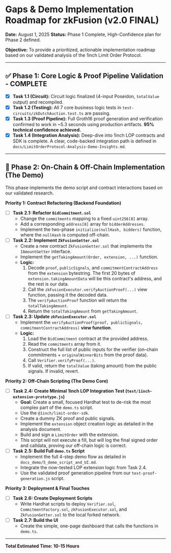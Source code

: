 # Gaps & Demo Implementation Roadmap for zkFusion (v2.0 FINAL)

**Date:** August 1, 2025
**Status:** Phase 1 Complete, High-Confidence plan for Phase 2 defined.

**Objective:** To provide a prioritized, actionable implementation roadmap based on our validated analysis of the 1inch Limit Order Protocol.

---
## ✅ **Phase 1: Core Logic & Proof Pipeline Validation - COMPLETE**

-   [x] **Task 1.1 (Circuit):** Circuit logic finalized (4-input Poseidon, `totalValue` output) and recompiled.
-   [x] **Task 1.2 (Testing):** All 7 core business logic tests in `test-circuits/zkDutchAuction.test.ts` are passing.
-   [x] **Task 1.3 (Proof Pipeline):** Full Groth16 proof generation and verification confirmed to work in ~5.3 seconds using production artifacts. **95% technical confidence achieved.**
-   [x] **Task 1.4 (Integration Analysis):** Deep-dive into 1inch LOP contracts and SDK is complete. A clear, code-backed integration path is defined in `docs/LimitOrderProtocol-Analysis-Demo-Insights.md`.

---

## 🚀 **Phase 2: On-Chain & Off-Chain Implementation (The Demo)**

This phase implements the demo script and contract interactions based on our validated research.

**Priority 1: Contract Refactoring (Backend Foundation)**
*   [ ] **Task 2.1: Refactor `BidCommitment.sol`**
    *   Change the `commitments` mapping to a fixed `uint256[8]` array.
    *   Add a corresponding `address[8]` array for `bidderAddresses`.
    *   Implement the two-phase `initialize(nullHash, bidders)` function, where the `nullHash` is computed off-chain.
*   [ ] **Task 2.2: Implement `ZkFusionGetter.sol`**
    *   Create a new contract `ZkFusionGetter.sol` that implements the `IAmountGetter` interface.
    *   Implement the `getTakingAmount(Order, extension, ...)` function.
    *   **Logic:**
        1.  Decode `proof`, `publicSignals`, and `commitmentContractAddress` from the `extension` bytestring. The first 20 bytes of `extension.takingAmountData` will be this contract's address, and the rest is our data.
        2.  Call the `zkFusionExecutor.verifyAuctionProof(...)` view function, passing it the decoded data.
        3.  The `verifyAuctionProof` function will return the `totalTakingAmount`.
        4.  Return the `totalTakingAmount` from `getTakingAmount`.
*   [ ] **Task 2.3: Update `zkFusionExecutor.sol`**
    *   Implement the `verifyAuctionProof(proof, publicSignals, commitmentContractAddress)` **view function**.
    *   **Logic:**
        1.  Load the `BidCommitment` contract at the provided address.
        2.  Read the `commitments` array from it.
        3.  Construct the full list of public inputs for the verifier (on-chain commitments + `originalWinnerBits` from the proof data).
        4.  Call `Verifier.verifyProof(...)`.
        5.  If valid, return the `totalValue` (taking amount) from the public signals. If invalid, revert.

**Priority 2: Off-Chain Scripting (The Demo Core)**
*   [ ] **Task 2.4: Create Minimal 1inch LOP Integration Test (`test/1inch-extension-prototype.js`)**
    *   **Goal:** Create a small, focused Hardhat test to de-risk the most complex part of the `demo.ts` script.
    *   Use the `@1inch/limit-order-sdk`.
    *   Create a dummy ZK proof and public signals.
    *   Implement the `extension` object creation logic as detailed in the analysis document.
    *   Build and sign a `LimitOrder` with the extension.
    *   This script will not execute a fill, but will log the final signed order and calldata, proving our off-chain logic is correct.
*   [ ] **Task 2.5: Build Full `demo.ts` Script**
    *   Implement the full 4-step demo flow as detailed in `docs_demo/5_demo_script_and_UI.md`.
    *   Integrate the now-tested LOP extension logic from Task 2.4.
    *   Use the validated proof generation pipeline from our `test-proof-generation.js` script.

**Priority 3: Deployment & Final Touches**
*   [ ] **Task 2.6: Create Deployment Scripts**
    *   Write Hardhat scripts to deploy `Verifier.sol`, `CommitmentFactory.sol`, `zkFusionExecutor.sol`, and `ZkFusionGetter.sol` to the local forked network.
*   [ ] **Task 2.7: Build the UI**
    *   Create the simple, one-page dashboard that calls the functions in `demo.ts`.

---

**Total Estimated Time: 10-15 Hours** 